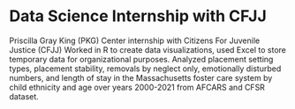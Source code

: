 # Data Science Internship with CFJJ
Priscilla Gray King (PKG) Center internship with Citizens For Juvenile Justice (CFJJ)
Worked in R to create data visualizations, used Excel to store temporary data for organizational purposes.
Analyzed placement setting types, placement stability, removals by neglect only, emotionally disturbed numbers, and length of stay in the Massachusetts foster care system by child ethnicity and age over years 2000-2021 from AFCARS and CFSR dataset.
